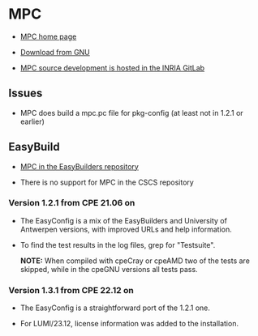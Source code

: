 # MPC

  * [MPC home page](http://www.multiprecision.org/mpc/)

  * [Download from GNU](https://ftp.gnu.org/gnu/mpc/)

  * [MPC source development is hosted in the INRIA GitLab](https://gitlab.inria.fr/mpc/mpc)


## Issues

  * MPC does build a mpc.pc file for pkg-config (at least not in 1.2.1 or earlier)


## EasyBuild

  * [MPC in the EasyBuilders repository](https://github.com/easybuilders/easybuild-easyconfigs/tree/develop/easybuild/easyconfigs/m/MPC)

  * There is no support for MPC in the CSCS repository


### Version 1.2.1 from CPE 21.06 on

  * The EasyConfig is a mix of the EasyBuilders and University of Antwerpen versions,
    with improved URLs and help information.

  * To find the test results in the log files, grep for "Testsuite".

    **NOTE:** When compiled with cpeCray or cpeAMD two of the tests are skipped, while
    in the cpeGNU versions all tests pass.

    
### Version 1.3.1 from CPE 22.12 on

  * The EasyConfig is a straightforward port of the 1.2.1 one.

  * For LUMI/23.12, license information was added to the installation.

    